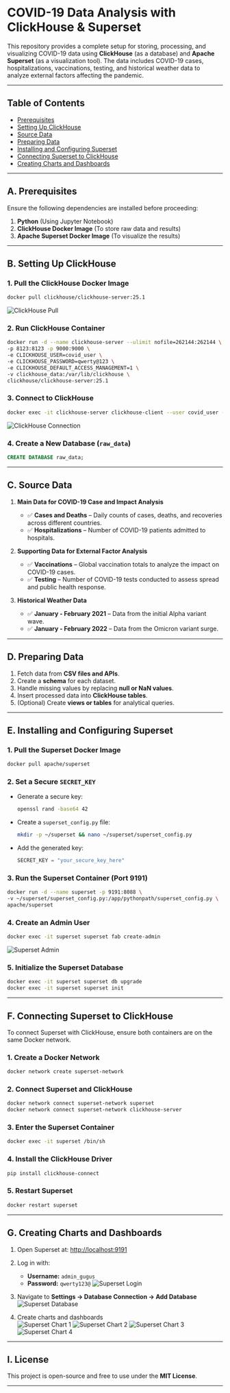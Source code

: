 # **COVID-19 Data Analysis with ClickHouse & Superset**

This repository provides a complete setup for storing, processing, and visualizing COVID-19 data using **ClickHouse** (as a database) and **Apache Superset** (as a visualization tool). The data includes COVID-19 cases, hospitalizations, vaccinations, testing, and historical weather data to analyze external factors affecting the pandemic.

---

## **Table of Contents**
- [Prerequisites](#prerequisites)
- [Setting Up ClickHouse](#setting-up-clickhouse)
- [Source Data](#source-data)
- [Preparing Data](#preparing-data)
- [Installing and Configuring Superset](#installing-and-configuring-superset)
- [Connecting Superset to ClickHouse](#connecting-superset-to-clickhouse)
- [Creating Charts and Dashboards](#creating-charts-and-dashboards)

---

## **A. Prerequisites**
Ensure the following dependencies are installed before proceeding:
1. **Python** (Using Jupyter Notebook)
2. **ClickHouse Docker Image** (To store raw data and results)
3. **Apache Superset Docker Image** (To visualize the results)

---

## **B. Setting Up ClickHouse**
### **1. Pull the ClickHouse Docker Image**
```bash
docker pull clickhouse/clickhouse-server:25.1
```
![ClickHouse Pull](<assets/Screenshot from 2025-03-17 15-44-32.png>)

### **2. Run ClickHouse Container**
```bash
docker run -d --name clickhouse-server --ulimit nofile=262144:262144 \
-p 8123:8123 -p 9000:9000 \
-e CLICKHOUSE_USER=covid_user \
-e CLICKHOUSE_PASSWORD=qwerty@123 \
-e CLICKHOUSE_DEFAULT_ACCESS_MANAGEMENT=1 \
-v clickhouse_data:/var/lib/clickhouse \
clickhouse/clickhouse-server:25.1
```

### **3. Connect to ClickHouse**
```bash
docker exec -it clickhouse-server clickhouse-client --user covid_user --password qwerty@123
```
![ClickHouse Connection](<assets/Screenshot from 2025-03-17 15-54-54.png>)

### **4. Create a New Database (`raw_data`)**
```sql
CREATE DATABASE raw_data;
```

---

## **C. Source Data**
1. **Main Data for COVID-19 Case and Impact Analysis**
   - ✅ **Cases and Deaths** – Daily counts of cases, deaths, and recoveries across different countries.
   - ✅ **Hospitalizations** – Number of COVID-19 patients admitted to hospitals.

2. **Supporting Data for External Factor Analysis**
   - ✅ **Vaccinations** – Global vaccination totals to analyze the impact on COVID-19 cases.
   - ✅ **Testing** – Number of COVID-19 tests conducted to assess spread and public health response.

3. **Historical Weather Data**
   - ✅ **January - February 2021** – Data from the initial Alpha variant wave.
   - ✅ **January - February 2022** – Data from the Omicron variant surge.

---

## **D. Preparing Data**
1. Fetch data from **CSV files and APIs**.
2. Create a **schema** for each dataset.
3. Handle missing values by replacing **null or NaN values**.
4. Insert processed data into **ClickHouse tables**.
5. (Optional) Create **views or tables** for analytical queries.

---

## **E. Installing and Configuring Superset**
### **1. Pull the Superset Docker Image**
```bash
docker pull apache/superset
```

### **2. Set a Secure `SECRET_KEY`**
- Generate a secure key:
  ```bash
  openssl rand -base64 42
  ```
- Create a `superset_config.py` file:
  ```bash
  mkdir -p ~/superset && nano ~/superset/superset_config.py
  ```
- Add the generated key:
  ```python
  SECRET_KEY = "your_secure_key_here"
  ```

### **3. Run the Superset Container (Port 9191)**
```bash
docker run -d --name superset -p 9191:8088 \
-v ~/superset/superset_config.py:/app/pythonpath/superset_config.py \
apache/superset
```

### **4. Create an Admin User**
```bash
docker exec -it superset superset fab create-admin
```
![Superset Admin](<assets/Screenshot from 2025-03-18 07-05-17.png>)

### **5. Initialize the Superset Database**
```bash
docker exec -it superset superset db upgrade
docker exec -it superset superset init
```

---

## **F. Connecting Superset to ClickHouse**
To connect Superset with ClickHouse, ensure both containers are on the same Docker network.

### **1. Create a Docker Network**
```bash
docker network create superset-network
```
### **2. Connect Superset and ClickHouse**
```bash
docker network connect superset-network superset
docker network connect superset-network clickhouse-server
```
### **3. Enter the Superset Container**
```bash
docker exec -it superset /bin/sh
```
### **4. Install the ClickHouse Driver**
```bash
pip install clickhouse-connect
```
### **5. Restart Superset**
```bash
docker restart superset
```

---

## **G. Creating Charts and Dashboards**
1. Open Superset at: [http://localhost:9191](http://localhost:9191)
2. Log in with:
   - **Username:** `admin_gugus`
   - **Password:** `qwerty123@`
   ![Superset Login](<assets/Screenshot from 2025-03-18 07-10-13.png>)

3. Navigate to **Settings → Database Connection → Add Database**  
   ![Superset Database](<assets/Screenshot from 2025-03-18 08-03-37.png>)

4. Create charts and dashboards  
   ![Superset Chart 1](<assets/Screenshot from 2025-03-18 13-09-00.png>)
   ![Superset Chart 2](<assets/Screenshot from 2025-03-18 12-15-10.png>)
   ![Superset Chart 3](<assets/Screenshot from 2025-03-18 12-31-18.png>)
   ![Superset Chart 4](<assets/Screenshot from 2025-03-18 13-07-04.png>)

---

## **I. License**
This project is open-source and free to use under the **MIT License**.

---
